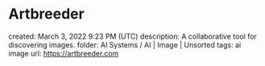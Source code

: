 # Artbreeder

created: March 3, 2022 9:23 PM (UTC)
description: A collaborative tool for discovering images.
folder: AI Systems / AI | Image | Unsorted
tags: ai image
url: https://artbreeder.com